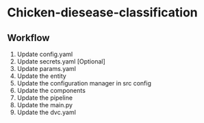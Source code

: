  # Chicken-diesease-classification
 


 ## Workflow

1. Update config.yaml
2. Update secrets.yaml [Optional]
3. Update params.yaml
4. Update the entity
5. Update the configuration manager in src config 
6. Update the components
7. Update the pipeline
8. Update the main.py
9. Update the dvc.yaml
 
